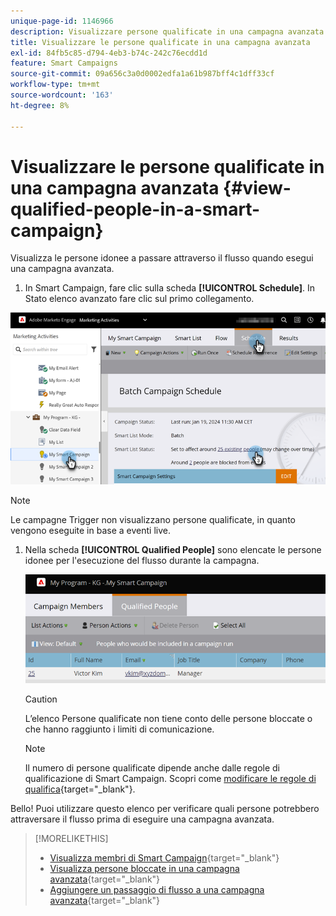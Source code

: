 ```yaml
---
unique-page-id: 1146966
description: Visualizzare persone qualificate in una campagna avanzata - Documentazione di Marketo - Documentazione del prodotto
title: Visualizzare le persone qualificate in una campagna avanzata
exl-id: 84fb5c85-d794-4eb3-b74c-242c76ecdd1d
feature: Smart Campaigns
source-git-commit: 09a656c3a0d0002edfa1a61b987bff4c1dff33cf
workflow-type: tm+mt
source-wordcount: '163'
ht-degree: 8%

---
```


# Visualizzare le persone qualificate in una campagna avanzata {#view-qualified-people-in-a-smart-campaign}

Visualizza le persone idonee a passare attraverso il flusso quando esegui una campagna avanzata.

1. In Smart Campaign, fare clic sulla scheda **[!UICONTROL Schedule]**. In Stato elenco avanzato fare clic sul primo collegamento.

![](assets/view-qualified-people-in-a-smart-campaign-1.png)

>[!NOTE]
>
>Le campagne Trigger non visualizzano persone qualificate, in quanto vengono eseguite in base a eventi live.

1. Nella scheda **[!UICONTROL Qualified People]** sono elencate le persone idonee per l&#39;esecuzione del flusso durante la campagna.

   ![](assets/view-qualified-people-in-a-smart-campaign-2.png)

   >[!CAUTION]
   >
   >L’elenco Persone qualificate non tiene conto delle persone bloccate o che hanno raggiunto i limiti di comunicazione.

   >[!NOTE]
   >
   >Il numero di persone qualificate dipende anche dalle regole di qualificazione di Smart Campaign. Scopri come [modificare le regole di qualifica](/help/marketo/product-docs/core-marketo-concepts/smart-campaigns/using-smart-campaigns/edit-qualification-rules-in-a-smart-campaign.md){target="_blank"}.

Bello! Puoi utilizzare questo elenco per verificare quali persone potrebbero attraversare il flusso prima di eseguire una campagna avanzata.

>[!MORELIKETHIS]
>
>* [Visualizza membri di Smart Campaign](/help/marketo/product-docs/core-marketo-concepts/smart-campaigns/smart-campaign-data/view-smart-campaign-members.md){target="_blank"}
>* [Visualizza persone bloccate in una campagna avanzata](/help/marketo/product-docs/core-marketo-concepts/smart-campaigns/smart-campaign-data/view-blocked-people-in-a-smart-campaign.md){target="_blank"}
>* [Aggiungere un passaggio di flusso a una campagna avanzata](/help/marketo/product-docs/core-marketo-concepts/smart-campaigns/flow-actions/add-a-flow-step-to-a-smart-campaign.md){target="_blank"}
